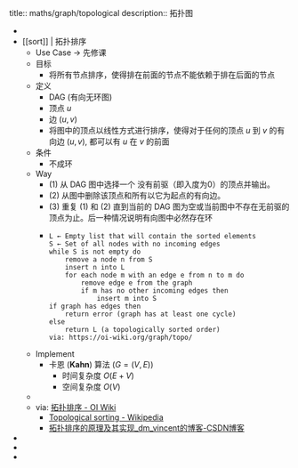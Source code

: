 title:: maths/graph/topological
description:: 拓扑图

-
- [[sort]] | 拓扑排序
  - Use Case -> 先修课
  - 目标
    - 将所有节点排序，使得排在前面的节点不能依赖于排在后面的节点
  - 定义
    - DAG (有向无环图)
    - 顶点 $u$
    - 边 $(u, v)$
    - 将图中的顶点以线性方式进行排序，使得对于任何的顶点 $u$ 到 $v$ 的有向边 $(u, v)$, 都可以有 $u$ 在 $v$ 的前面
  - 条件
    - 不成环
  - Way
    - (1) 从 DAG 图中选择一个 没有前驱（即入度为0）的顶点并输出。
    - (2) 从图中删除该顶点和所有以它为起点的有向边。
    - (3) 重复 (1) 和 (2) 直到当前的 DAG 图为空或当前图中不存在无前驱的顶点为止。后一种情况说明有向图中必然存在环
    - ```
      L ← Empty list that will contain the sorted elements
      S ← Set of all nodes with no incoming edges
      while S is not empty do
          remove a node n from S
          insert n into L
          for each node m with an edge e from n to m do
              remove edge e from the graph
              if m has no other incoming edges then
                  insert m into S
      if graph has edges then
          return error (graph has at least one cycle)
      else
          return L (a topologically sorted order)
      via: https://oi-wiki.org/graph/topo/
      ```
  - Implement
    - 卡恩 (**Kahn**) 算法 ($G=(V,E)$)
      - 时间复杂度 $O(E+V)$
      - 空间复杂度 $O(V)$
  -
  - via: [拓扑排序 - OI Wiki](https://oi-wiki.org/graph/topo/)
    - [Topological sorting - Wikipedia](https://en.wikipedia.org/wiki/Topological_sorting)
    - [拓扑排序的原理及其实现_dm_vincent的博客-CSDN博客](https://blog.csdn.net/dm_vincent/article/details/7714519)
-
-
-